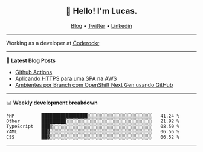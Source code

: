 <h2 align="center">👋 Hello! I'm Lucas.</h2>
<p align="center">
  <a href="https://www.lucassabreu.net.br/">Blog</a> •
  <a href="https://twitter.com/lucassabreu">Twitter</a> •
  <a href="https://www.linkedin.com/in/lucassantosabreu/">Linkedin</a>
</p>

---

Working as a developer at [Coderockr](https://github.com/Coderockr)

---

**📝 Latest Blog Posts**

<!-- BLOG-POST-LIST:START -->
- [Github Actions](https://www.lucassabreu.net.br/post/github-actions/)
- [Aplicando HTTPS para uma SPA na AWS](https://www.lucassabreu.net.br/post/aplicando-https-para-uma-spa-na-aws/)
- [Ambientes por Branch com OpenShift Next Gen usando GitHub](https://www.lucassabreu.net.br/post/ambientes-por-branch-com-openshift-next-gen-usando-github/)
<!-- BLOG-POST-LIST:END -->

---

📊 **Weekly development breakdown**
<!--START_SECTION:waka-->
```text
PHP          █████████████████░░░░░░░░░░░░░░░░░░░░░░░░   41.24 % 
Other        █████████░░░░░░░░░░░░░░░░░░░░░░░░░░░░░░░░   21.92 % 
TypeScript   ███▒░░░░░░░░░░░░░░░░░░░░░░░░░░░░░░░░░░░░░   08.50 % 
YAML         ██▓░░░░░░░░░░░░░░░░░░░░░░░░░░░░░░░░░░░░░░   06.56 % 
CSS          ██▓░░░░░░░░░░░░░░░░░░░░░░░░░░░░░░░░░░░░░░   06.52 % 
```
<!--END_SECTION:waka-->

---
